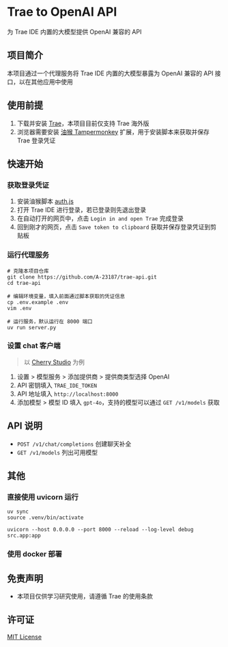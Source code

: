 # Trae to OpenAI API

为 Trae IDE 内置的大模型提供 OpenAI 兼容的 API

## 项目简介

本项目通过一个代理服务将 Trae IDE 内置的大模型暴露为 OpenAI 兼容的 API 接口，以在其他应用中使用

## 使用前提

1. 下载并安装 [Trae](https://www.trae.ai/download)，本项目目前仅支持 Trae 海外版
2. 浏览器需要安装 [油猴 Tampermonkey](https://www.tampermonkey.net) 扩展，用于安装脚本来获取并保存 Trae 登录凭证

## 快速开始

### 获取登录凭证

1. 安装油猴脚本 [auth.js](https://greasyfork.org/zh-CN/scripts/531978-%E8%8E%B7%E5%8F%96%E5%B9%B6%E4%BF%9D%E5%AD%98-trae-%E7%99%BB%E5%BD%95%E5%87%AD%E8%AF%81)
2. 打开 Trae IDE 进行登录，若已登录则先退出登录
3. 在自动打开的网页中，点击 `Login in and open Trae` 完成登录
4. 回到刚才的网页，点击 `Save token to clipboard` 获取并保存登录凭证到剪贴板

### 运行代理服务

```shell
# 克隆本项目仓库
git clone https://github.com/A-23187/trae-api.git
cd trae-api

# 编辑环境变量，填入前面通过脚本获取的凭证信息
cp .env.example .env
vim .env

# 运行服务，默认运行在 8000 端口
uv run server.py
```

### 设置 chat 客户端

> 以 [Cherry Studio](https://cherry-ai.com) 为例

1. 设置 > 模型服务 > 添加提供商 > 提供商类型选择 OpenAI
2. API 密钥填入 `TRAE_IDE_TOKEN`
3. API 地址填入 `http://localhost:8000`
4. 添加模型 > 模型 ID 填入 `gpt-4o`，支持的模型可以通过 `GET /v1/models` 获取

## API 说明

- `POST /v1/chat/completions` 创建聊天补全
- `GET /v1/models` 列出可用模型

## 其他

### 直接使用 uvicorn 运行

```shell
uv sync
source .venv/bin/activate

uvicorn --host 0.0.0.0 --port 8000 --reload --log-level debug src.app:app
```

### 使用 docker 部署


## 免责声明

- 本项目仅供学习研究使用，请遵循 Trae 的使用条款

## 许可证

[MIT License](https://github.com/A-23187/trae-api/blob/main/LICENSE)
